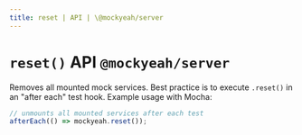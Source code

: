 ```yaml
---
title: reset | API | \@mockyeah/server
---
```


# `reset()` API `@mockyeah/server`

Removes all mounted mock services. Best practice is to execute `.reset()` in an "after each" test hook. Example usage with Mocha:

```js
// unmounts all mounted services after each test
afterEach(() => mockyeah.reset());
```
